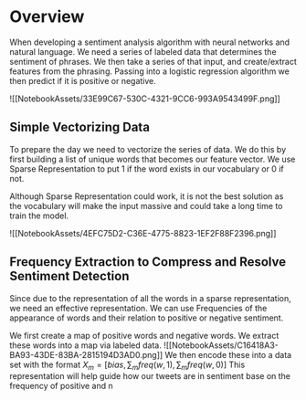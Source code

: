 # Overview
When developing a sentiment analysis algorithm with neural networks and natural language. We need a series of labeled data that determines the sentiment of phrases. We then take a series of that input, and create/extract features from the phrasing. Passing into a logistic regression algorithm we then predict if it is positive or negative.

![[NotebookAssets/33E99C67-530C-4321-9CC6-993A9543499F.png]]

## Simple Vectorizing Data
To prepare the day we need to vectorize the series of data. We do this by first building a list of unique words that becomes our feature vector. We use Sparse Representation to put 1 if the word exists in our vocabulary or 0 if not.

Although Sparse Representation could work, it is not the best solution as the vocabulary will make the input massive and could take a long time to train the model.

![[NotebookAssets/4EFC75D2-C36E-4775-8823-1EF2F88F2396.png]]

## Frequency Extraction to Compress and Resolve Sentiment Detection
Since due to the representation of all the words in a sparse representation, we need an effective representation. We can use Frequencies of the appearance of words and their relation to positive or negative sentiment. 

We first create a map of positive words and negative words. We extract these words into a map via labeled data.
![[NotebookAssets/C16418A3-BA93-43DE-83BA-2815194D3AD0.png]]
We then encode these into a data set with the format $X_m = [bias, \sum_{m}freq(w,1), \sum_{m}freq(w,0)]$
This representation will help guide how our tweets are in sentiment base on the frequency of positive and n
